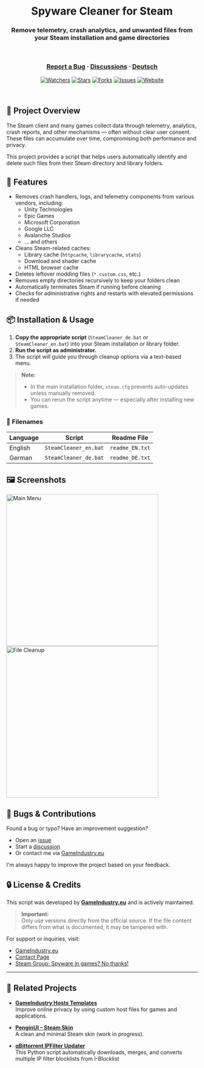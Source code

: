 <h1 align="center">Spyware Cleaner for Steam</h1>
<h3 align="center">Remove telemetry, crash analytics, and unwanted files from your Steam installation and game directories</h3>

<br />

<h3 align="center">
  <a href="https://github.com/KodoPengin/Del_U3A/issues">Report a Bug</a>
  <span> · </span>
  <a href="https://github.com/KodoPengin/Del_U3A/discussions">Discussions</a>
  <span> · </span>
  <a href="/docs/README_de.md">Deutsch</a>
</h3>

<p align="center">
  <a href="https://github.com/KodoPengin/Del_U3A/watchers"><img alt="Watchers" src="https://img.shields.io/github/watchers/KodoPengin/Del_U3A.svg?color=0088ff" /></a>
  <a href="https://github.com/KodoPengin/Del_U3A/stargazers"><img alt="Stars" src="https://img.shields.io/github/stars/KodoPengin/Del_U3A.svg?color=0088ff" /></a>
  <a href="https://github.com/KodoPengin/Del_U3A/network/members"><img alt="Forks" src="https://img.shields.io/github/forks/KodoPengin/Del_U3A.svg?color=0088ff" /></a>
  <a href="https://github.com/KodoPengin/Del_U3A/issues"><img alt="Issues" src="https://img.shields.io/github/issues/KodoPengin/Del_U3A.svg?color=0088ff" /></a>
  <a href="https://gameindustry.eu"><img alt="Website" src="https://img.shields.io/badge/website-online-blue?url=https%3A%2F%2Fgameindustry.eu?color=0088ff" /></a>
</p>

<br />

## 📝 Project Overview

The Steam client and many games collect data through telemetry, analytics, crash reports, and other mechanisms — often without clear user consent. These files can accumulate over time, compromising both performance and privacy.

This project provides a script that helps users automatically identify and delete such files from their Steam directory and library folders.

## 🔧 Features

- Removes crash handlers, logs, and telemetry components from various vendors, including:
  - Unity Technologies
  - Epic Games
  - Microsoft Corporation
  - Google LLC
  - Avalanche Studios
  - ... and others
- Cleans Steam-related caches:
  - Library cache (`httpcache`, `librarycache`, `stats`)
  - Download and shader cache
  - HTML browser cache
- Deletes leftover modding files (`*.custom.css`, etc.)
- Removes empty directories recursively to keep your folders clean
- Automatically terminates Steam if running before cleaning
- Checks for administrative rights and restarts with elevated permissions if needed

## 📦 Installation & Usage

1. **Copy the appropriate script** (`SteamCleaner_de.bat` or `SteamCleaner_en.bat`) into your Steam installation or library folder.
2. **Run the script as administrator.**
3. The script will guide you through cleanup options via a text-based menu.

> **Note:**  
> - In the main installation folder, `steam.cfg` prevents auto-updates unless manually removed.  
> - You can rerun the script anytime — especially after installing new games.

### 📁 Filenames

| Language | Script             | Readme File     |
|----------|--------------------|-----------------|
| English  | `SteamCleaner_en.bat`   | `readme_EN.txt` |
| German   | `SteamCleaner_de.bat`   | `readme_DE.txt` |

## 🖼️ Screenshots

<p float="left">
  <img src="https://www.gameindustry.eu/images/git/del_U3A.webp" alt="Main Menu" width="400">
  <img src="https://www.gameindustry.eu/images/git/del_U3A_explorer.webp" alt="File Cleanup" width="400">
</p>

## 🐞 Bugs & Contributions

Found a bug or typo? Have an improvement suggestion?
- Open an [issue](https://github.com/KodoPengin/Del_U3A/issues)
- Start a [discussion](https://github.com/KodoPengin/Del_U3A/discussions)
- Or contact me via [GameIndustry.eu](https://www.gameindustry.eu/u/kontakt/)

I'm always happy to improve the project based on your feedback.

## 🔒 License & Credits

This script was developed by **[GameIndustry.eu](https://gameindustry.eu)** and is actively maintained.

> **Important:**  
> Only use versions directly from the official source. If the file content differs from what is documented, it may be tampered with.

For support or inquiries, visit:
- [GameIndustry.eu](https://www.gameindustry.eu)
- [Contact Page](https://www.gameindustry.eu/contact/)
- [Steam Group: Spyware in games? No thanks!](https://steamcommunity.com/groups/penguindome/)

---

## 🔗 Related Projects

- **[GameIndustry Hosts Templates](https://github.com/KodoPengin/GameIndustry-hosts-Template)**  
  Improve online privacy by using custom host files for games and applications.

- **[PenginUI – Steam Skin](https://github.com/KodoPengin/PenginUI)**  
  A clean and minimal Steam skin (work in progress).

- **[qBittorrent IPFilter Updater](https://github.com/KodoPengin/python-ipfilter-qbittorent)**  
  This Python script automatically downloads, merges, and converts multiple IP filter blocklists from I-Blocklist